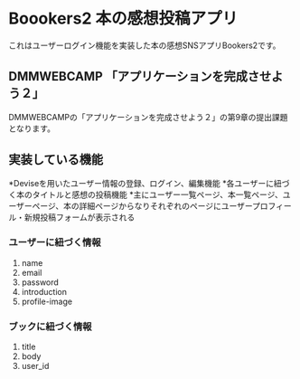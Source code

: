 # Boookers2 本の感想投稿アプリ
これはユーザーログイン機能を実装した本の感想SNSアプリBookers2です。

## DMMWEBCAMP 「アプリケーションを完成させよう２」
DMMWEBCAMPの「アプリケーションを完成させよう２」の第9章の提出課題となります。

## 実装している機能
*Deviseを用いたユーザー情報の登録、ログイン、編集機能
*各ユーザーに紐づく本のタイトルと感想の投稿機能
*主にユーザー一覧ページ、本一覧ページ、ユーザーページ、本の詳細ページからなりそれぞれのページにユーザープロフィール・新規投稿フォームが表示される

### ユーザーに紐づく情報
1. name
2. email
3. password
4. introduction
5. profile-image

### ブックに紐づく情報
1. title
2. body
3. user_id